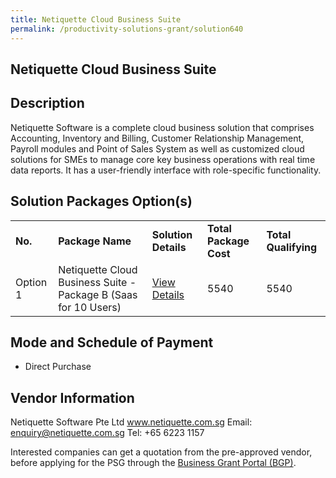 ```yaml
---
title: Netiquette Cloud Business Suite
permalink: /productivity-solutions-grant/solution640
---
```


## Netiquette Cloud Business Suite

## Description

Netiquette Software is a complete cloud business solution that comprises Accounting, Inventory and Billing, Customer Relationship Management, Payroll modules and Point of Sales System as well as customized cloud solutions for SMEs to manage core key business operations with real time data reports. It has a user-friendly interface with role-specific functionality. 

## Solution Packages Option(s)

<table>
<tr>
<td><b>No.</b></td>
<td><b>Package Name</b></td>
<td><b>Solution Details</b></td>
<td><b>Total Package Cost</b></td>
<td><b>Total Qualifying</b></td>
</tr>
<tr>
<td>Option 1</td>
<td>Netiquette Cloud Business Suite - Package B (Saas for 10 Users)</td>
<td><a href='https://www.gobusiness.gov.sg/images/psg/Netiquette_Annex_3_Part_2.pdf'>View Details</a></td>
<td>5540</td>
<td>5540</td>
</tr>
</table>

## Mode and Schedule of Payment

 - Direct Purchase

## Vendor Information

 Netiquette Software Pte Ltd
www.netiquette.com.sg
Email: enquiry@netiquette.com.sg
Tel: +65 6223 1157

Interested companies can get a quotation from the pre-approved vendor, before applying for the PSG through the <a href='https://www.businessgrants.gov.sg/'>Business Grant Portal (BGP)</a>.
